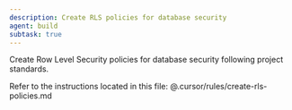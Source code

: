 ```yaml
---
description: Create RLS policies for database security
agent: build
subtask: true
---
```

Create Row Level Security policies for database security following project standards.

Refer to the instructions located in this file:
@.cursor/rules/create-rls-policies.md